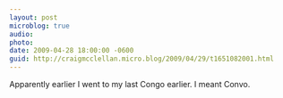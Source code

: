```yaml
---
layout: post
microblog: true
audio: 
photo: 
date: 2009-04-28 18:00:00 -0600
guid: http://craigmcclellan.micro.blog/2009/04/29/t1651082001.html
---
```

Apparently earlier I went to my last Congo earlier.  I meant Convo.
